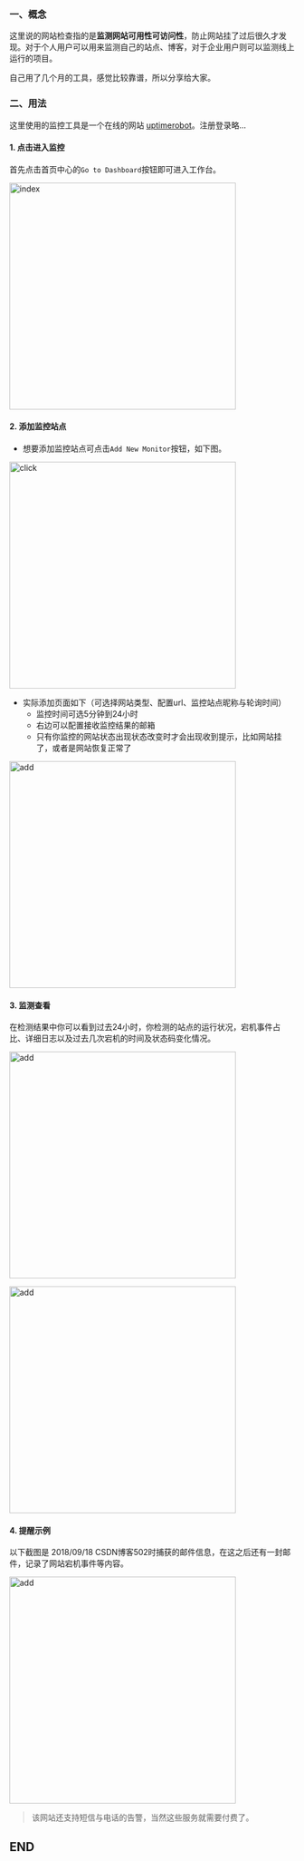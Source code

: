 ### 一、概念
这里说的网站检查指的是**监测网站可用性可访问性**，防止网站挂了过后很久才发现。对于个人用户可以用来监测自己的站点、博客，对于企业用户则可以监测线上运行的项目。

自己用了几个月的工具，感觉比较靠谱，所以分享给大家。

### 二、用法
这里使用的监控工具是一个在线的网站  [uptimerobot](https://uptimerobot.com)。注册登录略...

#### 1. 点击进入监控
首先点击首页中心的`Go to Dashboard`按钮即可进入工作台。

<p><img style="width:400px;margin:auto" src="https://momodiy.github.io/blog/watching-website/img/bg.png" alt="index"></p>

#### 2. 添加监控站点
- 想要添加监控站点可点击`Add New Monitor`按钮，如下图。

<p><img style="width:400px" src="https://momodiy.github.io/blog/watching-website/img/addNew.png" alt="click"></p>

- 实际添加页面如下（可选择网站类型、配置url、监控站点昵称与轮询时间）
    - 监控时间可选5分钟到24小时
    - 右边可以配置接收监控结果的邮箱
    - 只有你监控的网站状态出现状态改变时才会出现收到提示，比如网站挂了，或者是网站恢复正常了


<p><img style="width:400px" src="https://momodiy.github.io/blog/watching-website/img/add.png" alt="add"></p>


#### 3. 监测查看
在检测结果中你可以看到过去24小时，你检测的站点的运行状况，宕机事件占比、详细日志以及过去几次宕机的时间及状态码变化情况。

<p><img style="width:400px" src="https://momodiy.github.io/blog/watching-website/img/res.png" alt="add"></p>

<p><img style="width:400px" src="https://momodiy.github.io/blog/watching-website/img/result.png" alt="add"></p>


#### 4. 提醒示例
以下截图是 2018/09/18 CSDN博客502时捕获的邮件信息，在这之后还有一封邮件，记录了网站宕机事件等内容。
<p><img style="width:400px" src="https://momodiy.github.io/blog/watching-website/img/blog-down.png" alt="add"></p>

> 该网站还支持短信与电话的告警，当然这些服务就需要付费了。

## END